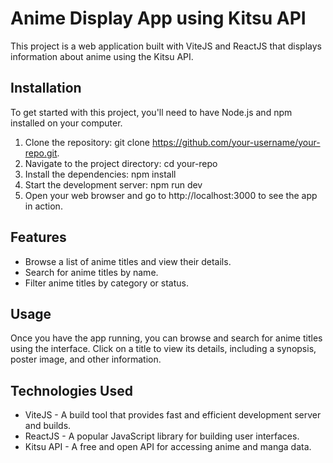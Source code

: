 # Anime Display App using Kitsu API

This project is a web application built with ViteJS and ReactJS that displays information about anime using the Kitsu API.

## Installation

To get started with this project, you'll need to have Node.js and npm installed on your computer.

1. Clone the repository: git clone https://github.com/your-username/your-repo.git.
2. Navigate to the project directory: cd your-repo
3. Install the dependencies: npm install
4. Start the development server: npm run dev
5. Open your web browser and go to http://localhost:3000 to see the app in action.

## Features

- Browse a list of anime titles and view their details.
- Search for anime titles by name.
- Filter anime titles by category or status.

## Usage

Once you have the app running, you can browse and search for anime titles using the interface. Click on a title to view its details, including a synopsis, poster image, and other information.

## Technologies Used

- ViteJS - A build tool that provides fast and efficient development server and builds.
- ReactJS - A popular JavaScript library for building user interfaces.
- Kitsu API - A free and open API for accessing anime and manga data.